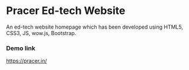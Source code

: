 # Pracer Ed-tech Website

An ed-tech website homepage which has been developed using HTML5, CSS3, JS, wow.js, Bootstrap.

### Demo link
https://pracer.in/
